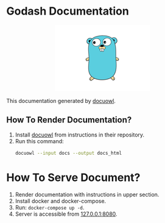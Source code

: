 # Godash Documentation

<p align="center">
<img src="images/golang.png"></img>
</p>

This documentation generated by [docuowl](https://github.com/docuowl/docuowl).

## How To Render Documentation?

1. Install [docuowl](https://github.com/docuowl/docuowl) from instructions in their repository.
2. Run this command:
   ```bash
   docuowl --input docs --output docs_html
   ```

# How To Serve Document?

1. Render documentation with instructions in upper section.
2. Install docker and docker-compose.
3. Run: `docker-compose up -d`.
4. Server is accessible from [127.0.0.1:8080](http://127.0.0.1:8080).
